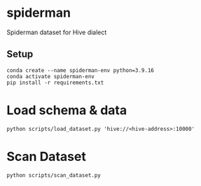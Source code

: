 # spiderman
Spiderman dataset for Hive dialect

## Setup
```
conda create --name spiderman-env python=3.9.16
conda activate spiderman-env
pip install -r requirements.txt
```

# Load schema & data
```
python scripts/load_dataset.py 'hive://<hive-address>:10000'
```

# Scan Dataset
```
python scripts/scan_dataset.py
```
